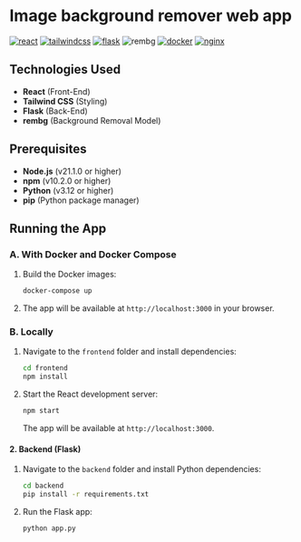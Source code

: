 # Image background remover web app
[![react](https://img.shields.io/badge/REACT-61DAFB?style=for-the-badge&logo=react&logoColor=white)](https://reactjs.org/)
[![tailwindcss](https://img.shields.io/badge/TAILWIND_CSS-38B2AC?style=for-the-badge&logo=tailwind-css&logoColor=white)](https://tailwindcss.com/)
[![flask](https://img.shields.io/badge/FLASK-000000?style=for-the-badge&logo=flask&logoColor=white)](https://flask.palletsprojects.com/)
![rembg](https://img.shields.io/badge/REMBG-FF5733?style=for-the-badge&logo=python&logoColor=white)
[![docker](https://img.shields.io/badge/DOCKER-blue?style=for-the-badge&logo=docker&logoColor=white)](https://docs.docker.com/)
[![nginx](https://img.shields.io/badge/NGINX-009639?style=for-the-badge&logo=nginx&logoColor=white)](https://nginx.org/)

## Technologies Used

- **React** (Front-End)
- **Tailwind CSS** (Styling)
- **Flask** (Back-End)
- **rembg** (Background Removal Model)

## Prerequisites

- **Node.js** (v21.1.0 or higher)
- **npm** (v10.2.0 or higher)
- **Python** (v3.12 or higher)
- **pip** (Python package manager)

## Running the App

### A. With Docker and Docker Compose

1. Build the Docker images:

    ```bash
    docker-compose up
    ```
2. The app will be available at `http://localhost:3000` in your browser.

### B. Locally 
1. Navigate to the `frontend` folder and install dependencies:

    ```bash
    cd frontend
    npm install
    ```

2. Start the React development server:

    ```bash
    npm start
    ```

   The app will be available at `http://localhost:3000`.

#### 2. Backend (Flask)
1. Navigate to the `backend` folder and install Python dependencies:

    ```bash
    cd backend
    pip install -r requirements.txt
    ```

2. Run the Flask app:

    ```bash
    python app.py
    ```
